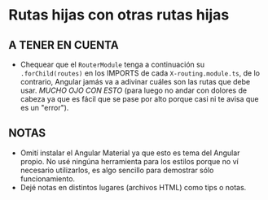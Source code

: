 # Rutas hijas con otras rutas hijas

## A TENER EN CUENTA
* Chequear que el `RouterModule` tenga a continuación su `.forChild(routes)` en los IMPORTS de cada `X-routing.module.ts`, de lo contrario, Angular jamás va a adivinar cuáles son las rutas que debe usar. *MUCHO OJO CON ESTO* (para luego no andar con dolores de cabeza ya que es fácil que se pase por alto porque casi ni te avisa que es un "error").

## NOTAS
+ Omití instalar el Angular Material ya que esto es tema del Angular propio. No usé ningúna herramienta para los estilos porque no ví necesario utilizarlos, es algo sencillo para demostrar sólo funcionamiento.
+ Dejé notas en distintos lugares (archivos HTML) como tips o notas.
